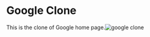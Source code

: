﻿# Google Clone
This is the clone of Google home page.![google clone](https://i.hizliresim.com/si6d30p.png) 

